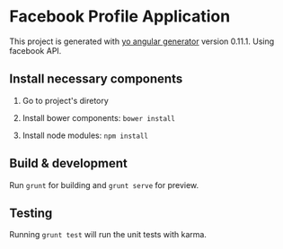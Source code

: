 # Facebook Profile Application

This project is generated with [yo angular generator](https://github.com/yeoman/generator-angular)
version 0.11.1. Using facebook API.

## Install necessary components

1) Go to project's diretory

2) Install bower components: `bower install`

3) Install node modules: `npm install`

## Build & development

Run `grunt` for building and `grunt serve` for preview.

## Testing

Running `grunt test` will run the unit tests with karma.
